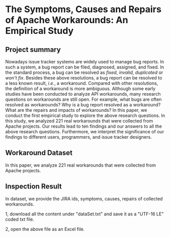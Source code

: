 # The Symptoms, Causes and Repairs of Apache Workarounds: An Empirical Study

## Project summary

Nowadays issue tracker systems are widely used to manage bug reports. In such a system, a bug report can be filed, diagnosed, assigned, and fixed. In the standard process, a bug can be resolved as *fixed*, *invalid*, *duplicated* or *won't fix*. Besides these above resolutions, a bug report can be resolved to a less known result, *i.e.*, a workaround. Compared with other resolutions, the definition of a workaround is more ambiguous. Although some early studies have been conducted to analyze API workarounds, many research questions on workarounds are still open. For example, what bugs are often resolved as workarounds? Why is a bug report resolved as a workaround? What are the repairs and impacts of workarounds? In this paper, we conduct the first empirical study to explore the above research questions. In this study, we analyzed 221 real workarounds that were collected from Apache projects. Our results lead to ten findings and our answers to all the above research questions. Furthermore, we interpret the significance of our findings to different users, programmers, and issue tracker designers.

## Workaround Dataset

In this paper, we analyze 221 real workarounds that were collected from Apache projects.

## Inspection Result

In dataset, we provide the JIRA ids, symptoms, causes, repairs of collected workarounds.

1, download all the content under "dataSet.txt" and save it as a "UTF-16 LE" coded txt file.

2, open the above file as an Excel file.